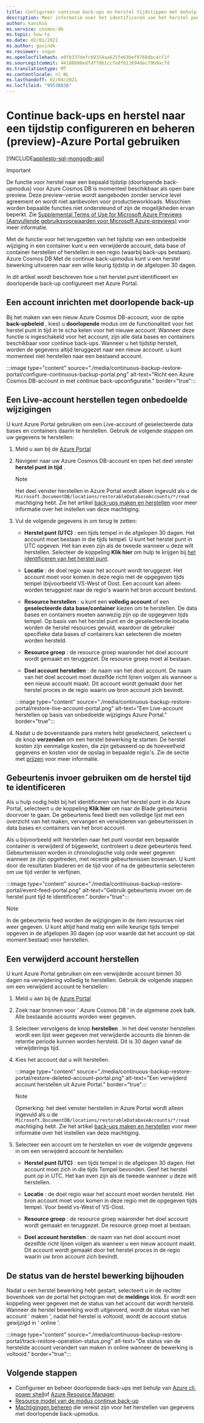 ```yaml
---
title: Configureer continue back-ups en herstel tijdstippen met behulp van Azure Portal in Azure Cosmos DB.
description: Meer informatie over het identificeren van het herstel punt en het configureren van doorlopende back-ups met Azure Portal. U ziet hoe u een live en verwijderd account kunt herstellen.
author: kanshiG
ms.service: cosmos-db
ms.topic: how-to
ms.date: 02/01/2021
ms.author: govindk
ms.reviewer: sngun
ms.openlocfilehash: e0fb337defc69354aa625fe63bef9768dbc4cf1f
ms.sourcegitcommit: 44188608edfdff861cc7e8f611694dec79b9ac7d
ms.translationtype: MT
ms.contentlocale: nl-NL
ms.lasthandoff: 02/04/2021
ms.locfileid: "99538836"
---
```

# <a name="configure-and-manage-continuous-backup-and-point-in-time-restore-preview---using-azure-portal"></a>Continue back-ups en herstel naar een tijdstip configureren en beheren (preview)-Azure Portal gebruiken
[!INCLUDE[appliesto-sql-mongodb-api](includes/appliesto-sql-mongodb-api.md)]

> [!IMPORTANT]
> De functie voor herstel naar een bepaald tijdstip (doorlopende back-upmodus) voor Azure Cosmos DB is momenteel beschikbaar als open bare preview.
> Deze preview-versie wordt aangeboden zonder service level agreement en wordt niet aanbevolen voor productieworkloads. Misschien worden bepaalde functies niet ondersteund of zijn de mogelijkheden ervan beperkt.
> Zie [Supplemental Terms of Use for Microsoft Azure Previews (Aanvullende gebruiksvoorwaarden voor Microsoft Azure-previews)](https://azure.microsoft.com/support/legal/preview-supplemental-terms/) voor meer informatie.

Met de functie voor het terugzetten van het tijdstip van een onbedoelde wijziging in een container kunt u een verwijderde account, data base of container herstellen of herstellen in een regio (waarbij back-ups bestaan). Azure Cosmos DB Met de continue back-upmodus kunt u een herstel bewerking uitvoeren naar een wille keurig tijdstip in de afgelopen 30 dagen.

In dit artikel wordt beschreven hoe u het herstel punt identificeert en doorlopende back-up configureert met Azure Portal.

## <a name="provision-an-account-with-continuous-backup"></a><a id="provision"></a>Een account inrichten met doorlopende back-up

Bij het maken van een nieuw Azure Cosmos DB-account, voor de optie **back-upbeleid** , kiest u **doorlopende** modus om de functionaliteit voor het herstel punt in tijd in te scha kelen voor het nieuwe account. Wanneer deze functie is ingeschakeld voor het account, zijn alle data bases en containers beschikbaar voor continue back-ups. Wanneer u het tijdstip herstelt, worden de gegevens altijd teruggezet naar een nieuw account. u kunt momenteel niet herstellen naar een bestaand account.

:::image type="content" source="./media/continuous-backup-restore-portal/configure-continuous-backup-portal.png" alt-text="Richt een Azure Cosmos DB-account in met continue back-upconfiguratie." border="true":::

## <a name="restore-a-live-account-from-accidental-modification"></a><a id="restore-live-account"></a>Een Live-account herstellen tegen onbedoelde wijzigingen

U kunt Azure Portal gebruiken om een Live-account of geselecteerde data bases en containers daarin te herstellen. Gebruik de volgende stappen om uw gegevens te herstellen:

1. Meld u aan bij de [Azure Portal](https://portal.azure.com/)
1. Navigeer naar uw Azure Cosmos DB-account en open het deel venster **herstel punt in tijd** .

   > [!NOTE]
   > Het deel venster herstellen in Azure Portal wordt alleen ingevuld als u de `Microsoft.DocumentDB/locations/restorableDatabaseAccounts/*/read` machtiging hebt. Zie het artikel [back-ups maken en herstellen](continuous-backup-restore-permissions.md) voor meer informatie over het instellen van deze machtiging.

1. Vul de volgende gegevens in om terug te zetten:

   * **Herstel punt (UTC)** : een tijds tempel in de afgelopen 30 dagen. Het account moet bestaan in die tijds tempel. U kunt het herstel punt in UTC opgeven. Het kan even zijn als de tweede wanneer u deze wilt herstellen. Selecteer de koppeling **Klik hier** om hulp te krijgen bij [het identificeren van het herstel punt](#event-feed).

   * **Locatie** : de doel regio waar het account wordt teruggezet. Het account moet voor komen in deze regio met de opgegeven tijds tempel (bijvoorbeeld VS-West of Oost. Een account kan alleen worden teruggezet naar de regio's waarin het bron account bestond.

   * **Resource herstellen** : u kunt een **volledig account** of een **geselecteerde data base/container** kiezen om te herstellen. De data bases en containers moeten aanwezig zijn op de opgegeven tijds tempel. Op basis van het herstel punt en de geselecteerde locatie worden de herstel resources gevuld, waardoor de gebruiker specifieke data bases of containers kan selecteren die moeten worden hersteld.

   * **Resource groep** : de resource groep waaronder het doel account wordt gemaakt en teruggezet. De resource groep moet al bestaan.

   * **Doel account herstellen** : de naam van het doel account. De naam van het doel account moet dezelfde richt lijnen volgen als wanneer u een nieuw account maakt. Dit account wordt gemaakt door het herstel proces in de regio waarin uw bron account zich bevindt.
 
   :::image type="content" source="./media/continuous-backup-restore-portal/restore-live-account-portal.png" alt-text="Een Live-account herstellen op basis van onbedoelde wijzigings Azure Portal." border="true":::

1. Nadat u de bovenstaande para meters hebt geselecteerd, selecteert u de knop **verzenden** om een herstel bewerking te starten. De herstel kosten zijn eenmalige kosten, die zijn gebaseerd op de hoeveelheid gegevens en kosten voor de opslag in bepaalde regio's. Zie de sectie met [prijzen](continuous-backup-restore-introduction.md#continuous-backup-pricing) voor meer informatie.

## <a name="use-event-feed-to-identify-the-restore-time"></a><a id="event-feed"></a>Gebeurtenis invoer gebruiken om de herstel tijd te identificeren

Als u hulp nodig hebt bij het identificeren van het herstel punt in de Azure Portal, selecteert u de koppeling **Klik hier** om naar de Blade gebeurtenis doorvoer te gaan. De gebeurtenis feed biedt een volledige lijst met een overzicht van het maken, vervangen en verwijderen van gebeurtenissen in data bases en containers van het bron account. 

Als u bijvoorbeeld wilt herstellen naar het punt voordat een bepaalde container is verwijderd of bijgewerkt, controleert u deze gebeurtenis feed. Gebeurtenissen worden in chronologische volg orde weer gegeven wanneer ze zijn opgetreden, met recente gebeurtenissen bovenaan. U kunt door de resultaten bladeren en de tijd voor of na de gebeurtenis selecteren om uw tijd verder te verfijnen.

:::image type="content" source="./media/continuous-backup-restore-portal/event-feed-portal.png" alt-text="Gebruik gebeurtenis invoer om de herstel punt tijd te identificeren." border="true":::

> [!NOTE]
> In de gebeurtenis feed worden de wijzigingen in de item resources niet weer gegeven. U kunt altijd hand matig een wille keurige tijds tempel opgeven in de afgelopen 30 dagen (op voor waarde dat het account op dat moment bestaat) voor herstellen.

## <a name="restore-a-deleted-account"></a><a id="restore-deleted-account"></a>Een verwijderd account herstellen

U kunt Azure Portal gebruiken om een verwijderde account binnen 30 dagen na verwijdering volledig te herstellen. Gebruik de volgende stappen om een verwijderd account te herstellen:

1. Meld u aan bij de [Azure Portal](https://portal.azure.com/)
1. Zoek naar bronnen voor ' Azure Cosmos DB ' in de algemene zoek balk. Alle bestaande accounts worden weer gegeven.
1. Selecteer vervolgens de knop **herstellen** . In het deel venster herstellen wordt een lijst weer gegeven met verwijderde accounts die binnen de retentie periode kunnen worden hersteld. Dit is 30 dagen vanaf de verwijderings tijd.
1. Kies het account dat u wilt herstellen.

   :::image type="content" source="./media/continuous-backup-restore-portal/restore-deleted-account-portal.png" alt-text="Een verwijderd account herstellen uit Azure Portal." border="true":::

   > [!NOTE]
   > Opmerking: het deel venster herstellen in Azure Portal wordt alleen ingevuld als u de `Microsoft.DocumentDB/locations/restorableDatabaseAccounts/*/read` machtiging hebt. Zie het artikel [back-ups maken en herstellen](continuous-backup-restore-permissions.md) voor meer informatie over het instellen van deze machtiging.

1. Selecteer een account om te herstellen en voer de volgende gegevens in om een verwijderd account te herstellen:

   * **Herstel punt (UTC)** : een tijds tempel in de afgelopen 30 dagen. Het account moet zich in die tijds Tempel bevonden. Geef het herstel punt op in UTC. Het kan even zijn als de tweede wanneer u deze wilt herstellen.

   * **Locatie** : de doel regio waar het account moet worden hersteld. Het bron account moet voor komen in deze regio met de opgegeven tijds tempel. Voor beeld vs-West of VS-Oost.  

   * **Resource groep** : de resource groep waaronder het doel account wordt gemaakt en teruggezet. De resource groep moet al bestaan.

   * **Doel account herstellen** : de naam van het doel account moet dezelfde richt lijnen volgen als wanneer u een nieuw account maakt. Dit account wordt gemaakt door het herstel proces in de regio waarin uw bron account zich bevindt.

## <a name="track-the-status-of-restore-operation"></a><a id="track-restore-status"></a>De status van de herstel bewerking bijhouden

Nadat u een herstel bewerking hebt gestart, selecteert u in de rechter bovenhoek van de portal het pictogram met de **meldings** klok. Er wordt een koppeling weer gegeven met de status van het account dat wordt hersteld. Wanneer de herstel bewerking wordt uitgevoerd, wordt de status van het account ' maken ', nadat het herstel is voltooid, wordt de account status gewijzigd in ' online '.

:::image type="content" source="./media/continuous-backup-restore-portal/track-restore-operation-status.png" alt-text="De status van de herstelde account verandert van maken in online wanneer de bewerking is voltooid." border="true":::

## <a name="next-steps"></a>Volgende stappen

* Configureer en beheer doorlopende back-ups met behulp van [Azure cli](continuous-backup-restore-command-line.md), [power shell](continuous-backup-restore-powershell.md)of [Azure Resource Manager](continuous-backup-restore-template.md).
* [Resource model van de modus continue back-up](continuous-backup-restore-resource-model.md)
* [Machtigingen beheren](continuous-backup-restore-permissions.md) die vereist zijn voor het herstellen van gegevens met doorlopende back-upmodus.
